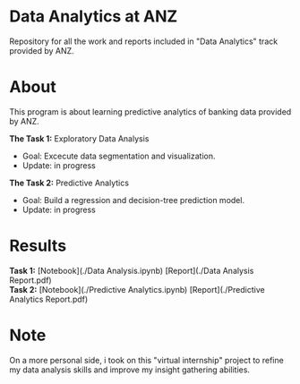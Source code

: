 # Data Analytics at ANZ
Repository for all the work and reports included in "Data Analytics" track provided by ANZ.

# About
This program is about learning predictive analytics of banking data provided by ANZ.
 
**The Task 1:** Exploratory Data Analysis
- Goal: Excecute data segmentation and visualization.
- Update: in progress

**The Task 2:** Predictive Analytics
- Goal: Build a regression and decision-tree prediction model.
- Update: in progress

# Results

**Task 1:**
[Notebook](./Data Analysis.ipynb)
[Report](./Data Analysis Report.pdf)
<br>
**Task 2:**
[Notebook](./Predictive Analytics.ipynb)
[Report](./Predictive Analytics Report.pdf)

# Note
On a more personal side, i took on this "virtual internship" project to refine my data analysis skills and improve my insight gathering abilities.
